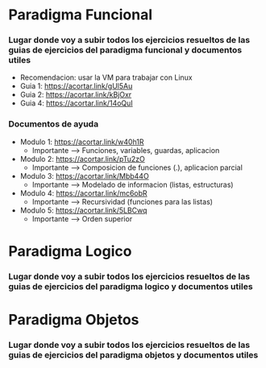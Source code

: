 # Paradigma Funcional
### Lugar donde voy a subir todos los ejercicios resueltos de las guias de ejercicios del paradigma funcional y documentos utiles
- Recomendacion: usar la VM para trabajar con Linux
- Guia 1: https://acortar.link/gUl5Au
- Guia 2: https://acortar.link/kBjOxr 
- Guia 4: https://acortar.link/14oQuI

### Documentos de ayuda
- Modulo 1: https://acortar.link/w40h1R
  - Importante --> Funciones, variables, guardas, aplicacion
- Modulo 2: https://acortar.link/pTu2zO
  - Importante --> Composicion de funciones (.), aplicacion parcial
- Modulo 3: https://acortar.link/Mbb44O 
  - Importante --> Modelado de informacion (listas, estructuras)
- Modulo 4: https://acortar.link/mc6obR
  - Importante --> Recursividad (funciones para las listas)
- Modulo 5: https://acortar.link/5LBCwq
  - Importante --> Orden superior

# Paradigma Logico
### Lugar donde voy a subir todos los ejercicios resueltos de las guias de ejercicios del paradigma logico y documentos utiles

# Paradigma Objetos
### Lugar donde voy a subir todos los ejercicios resueltos de las guias de ejercicios del paradigma objetos y documentos utiles